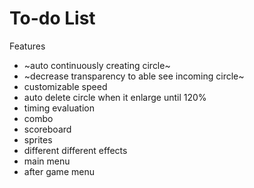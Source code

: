 # To-do List
Features
- ~auto continuously creating circle~
- ~decrease transparency to able see incoming circle~
- customizable speed
- auto delete circle when it enlarge until 120%
- timing evaluation
- combo
- scoreboard
- sprites
- different different effects
- main menu 
- after game menu
